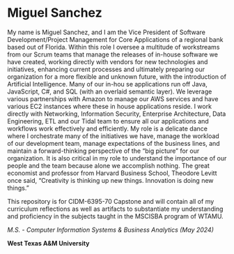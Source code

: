 # Miguel Sanchez

My name is Miguel Sanchez, and I am the Vice President of Software Development/Project Management for Core Applications of a regional bank based out of Florida. Within this role I oversee a multitude of workstreams from our Scrum teams that manage the releases of in-house software we have created, working directly with vendors for new technologies and initiatives, enhancing current processes and ultimately preparing our organization for a more flexible and unknown future, with the introduction of Artificial Intelligence. Many of our in-hou   se applications run off Java, JavaScript, C#, and SQL (with an overlaid semantic layer). We leverage various partnerships with Amazon to manage our AWS services and have various EC2 instances where these in house applications reside. I work directly with Networking, Information Security, Enterprise Architecture, Data Engineering, ETL and our Tidal team to ensure all our applications and workflows work effectively and efficiently. My role is a delicate dance where I orchestrate many of the initiatives we have, manage the workload of our development team, manage expectations of the business lines, and maintain a forward-thinking perspective of the “big picture” for our organization. It is also critical in my role to understand the importance of our people and the team because alone we accomplish nothing. The great economist and professor from Harvard Business School, Theodore Levitt once said, “Creativity is thinking up new things. Innovation is doing new things.”


This repository is for CIDM-6395-70 Capstone and will contain all of my curriculum reflections as well as artifacts to substantiate my understanding and proficiency in the subjects taught in the MSCISBA program of WTAMU. 

*M.S. - Computer Information Systems & Business Analytics (May 2024)*

**West Texas A&M University**

